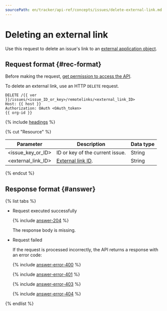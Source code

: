```yaml
---
sourcePath: en/tracker/api-ref/concepts/issues/delete-external-link.md
---
```

# Deleting an external link

Use this request to delete an issue's link to an [external application object](../../external-links.md).

## Request format {#rec-format}

Before making the request, [get permission to access the API](../access.md).

To delete an external link, use an HTTP `DELETE` request.

```
DELETE /{{ ver }}/issues/<issue_ID_or_key>/remotelinks/<external_link_ID>
Host: {{ host }}
Authorization: OAuth <OAuth_token>
{{ org-id }}
```

{% include [headings](../../../_includes/tracker/api/headings.md) %}


{% cut "Resource" %}

| Parameter | Description | Data type |
-------- | -------- | ----------
| \<issue_key_or_ID\> | ID or key of the current issue. | String |
| \<external_link_ID> | [External link ID](get-external-links.md). | String |

{% endcut %}


## Response format {#answer}

{% list tabs %}

- Request executed successfully

   {% include [answer-204](../../../_includes/tracker/api/answer-204.md) %}

   The response body is missing.

- Request failed

   If the request is processed incorrectly, the API returns a response with an error code:

   {% include [answer-error-400](../../../_includes/tracker/api/answer-error-400.md) %}

   {% include [answer-error-401](../../../_includes/tracker/api/answer-error-401.md) %}

   {% include [answer-error-403](../../../_includes/tracker/api/answer-error-403.md) %}

   {% include [answer-error-404](../../../_includes/tracker/api/answer-error-404.md) %}

{% endlist %}

